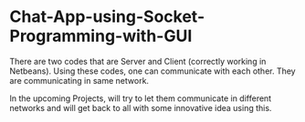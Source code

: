 # Chat-App-using-Socket-Programming-with-GUI

There are two codes that are Server and Client (correctly working in Netbeans). 
Using these codes, one can communicate with each other.
They are communicating in same network.

In the upcoming Projects, will try to let them communicate in different networks and will get back to all with some innovative idea using this.
